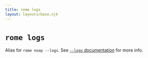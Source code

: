 ```yaml
---
title: rome logs
layout: layouts/base.njk
---
```


# `rome logs`

Alias for `rome noop --logs`. See [`--logs` documentation](/docs/cli/debugging#--logs) for more info.

